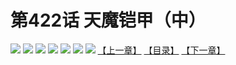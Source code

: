 # 第422话 天魔铠甲（中）
![](https://mhpic.xiaomingtaiji.net/comic/D/斗破苍穹拆分版/422话/1.jpg-zymk.middle.webp)
![](https://mhpic.xiaomingtaiji.net/comic/D/斗破苍穹拆分版/422话/2.jpg-zymk.middle.webp)
![](https://mhpic.xiaomingtaiji.net/comic/D/斗破苍穹拆分版/422话/3.jpg-zymk.middle.webp)
![](https://mhpic.xiaomingtaiji.net/comic/D/斗破苍穹拆分版/422话/4.jpg-zymk.middle.webp)
![](https://mhpic.xiaomingtaiji.net/comic/D/斗破苍穹拆分版/422话/5.jpg-zymk.middle.webp)
![](https://mhpic.xiaomingtaiji.net/comic/D/斗破苍穹拆分版/422话/6.jpg-zymk.middle.webp)
![](https://mhpic.xiaomingtaiji.net/comic/D/斗破苍穹拆分版/422话/7.jpg-zymk.middle.webp)
[【上一章】](./421.md)
[【目录】](./READMD.md)
[【下一章】](./423.md)
